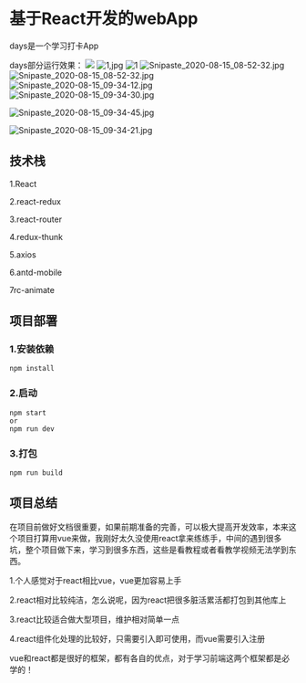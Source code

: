 # 基于React开发的webApp

days是一个学习打卡App

days部分运行效果：
<img src="https://i.loli.net/2020/08/15/j5JOhWNsbE4Zc9x.jpg"/>
![1,jpg](https://i.loli.net/2020/08/15/j5JOhWNsbE4Zc9x.jpg)
![1](https://i.loli.net/2020/08/15/bzjVo6MDHIhuPat.jpg)
![Snipaste_2020-08-15_08-52-32.jpg](https://i.loli.net/2020/08/15/XuinUDdEwRcr5eS.jpg)
![Snipaste_2020-08-15_08-52-32.jpg](https://i.loli.net/2020/08/15/XuinUDdEwRcr5eS.jpg)
![Snipaste_2020-08-15_09-34-12.jpg](https://i.loli.net/2020/08/15/X1xb4VPr2Yv7uRo.jpg)
![Snipaste_2020-08-15_09-34-30.jpg](https://i.loli.net/2020/08/15/Z65QSfvBNDOLcIF.jpg)

![Snipaste_2020-08-15_09-34-45.jpg](https://i.loli.net/2020/08/15/73rKiJPGZBc5DIg.jpg)


![Snipaste_2020-08-15_09-34-21.jpg](https://i.loli.net/2020/08/15/z4Fg5BDxPasqZ8V.jpg)






## 技术栈

1.React

2.react-redux

3.react-router

4.redux-thunk

5.axios

6.antd-mobile

7rc-animate 

## 项目部署

### 1.安装依赖

```
npm install 
```

### 2.启动

```
npm start
or
npm run dev
```

### 3.打包

```
npm run build
```



## 项目总结

在项目前做好文档很重要，如果前期准备的完善，可以极大提高开发效率，本来这个项目打算用vue来做，我刚好太久没使用react拿来练练手，中间的遇到很多坑，整个项目做下来，学习到很多东西，这些是看教程或者看教学视频无法学到东西。

1.个人感觉对于react相比vue，vue更加容易上手

2.react相对比较纯洁，怎么说呢，因为react把很多脏活累活都打包到其他库上

3.react比较适合做大型项目，维护相对简单一点

4.react组件化处理的比较好，只需要引入即可使用，而vue需要引入注册

vue和react都是很好的框架，都有各自的优点，对于学习前端这两个框架都是必学的！
